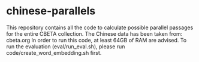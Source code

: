 # chinese-parallels
This repository contains all the code to calculate possible parallel passages for the entire CBETA collection.
The Chinese data has been taken from: cbeta.org
In order to run this code, at least 64GB of RAM are advised.
To run the evaluation (eval/run_eval.sh), please run code/create_word_embedding.sh first.



